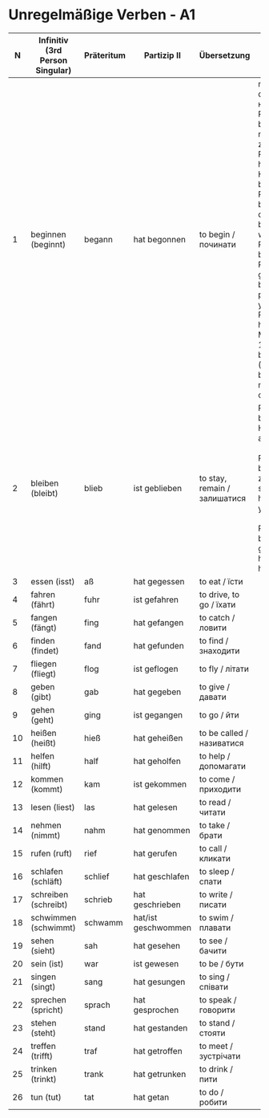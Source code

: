 # Unregelmäßige Verben - A1

| N  | Infinitiv (3rd Person Singular) | Präteritum | Partizip II | Übersetzung | Beispiele |
|----|---------------------------------|------------|-------------|-------------|-----------|
| 1 | beginnen (beginnt) | begann | hat begonnen | to begin / починати | mit Dat<br> der Beginn - начало<br> Präsens: Ich beginne ein neues Buch zu lesen.<br> Perfekt: Ich habe meine Hausaufgaben begonnen.<br> Präsens: Ich beginne mit der Arbeit. (I begin with the work.)<br> Präteritum: Er begann das Projekt gestern. (He began the project yesterday.)<br> Perfekt: Wir haben das Meeting um 10 Uhr begonnen. (We have begun the meeting at 10 o'clock.)<br> |
| 2 | bleiben (bleibt) | blieb | ist geblieben | to stay, remain / залишатися | Präsens: Ich bleibe zu Hause. (I stay at home.)<br><br>Präteritum: Ich blieb gestern zu Hause. (I stayed at home yesterday.)<br><br>Perfekt: Ich bin zu Hause geblieben. (I have stayed at home.)<br> |
| 3 | essen (isst) | aß | hat gegessen | to eat / їсти |  |
| 4 | fahren (fährt) | fuhr | ist gefahren | to drive, to go / їхати |  |
| 5 | fangen (fängt) | fing | hat gefangen | to catch / ловити |  |
| 6 | finden (findet) | fand | hat gefunden | to find / знаходити |  |
| 7 | fliegen (fliegt) | flog | ist geflogen | to fly / літати |  |
| 8 | geben (gibt) | gab | hat gegeben | to give / давати |  |
| 9 | gehen (geht) | ging | ist gegangen | to go / йти |  |
| 10 | heißen (heißt) | hieß | hat geheißen | to be called / називатися |  |
| 11 | helfen (hilft) | half | hat geholfen | to help / допомагати |  |
| 12 | kommen (kommt) | kam | ist gekommen | to come / приходити |  |
| 13 | lesen (liest) | las | hat gelesen | to read / читати |  |
| 14 | nehmen (nimmt) | nahm | hat genommen | to take / брати |  |
| 15 | rufen (ruft) | rief | hat gerufen | to call / кликати |  |
| 16 | schlafen (schläft) | schlief | hat geschlafen | to sleep / спати |  |
| 17 | schreiben (schreibt) | schrieb | hat geschrieben | to write / писати |  |
| 18 | schwimmen (schwimmt) | schwamm | hat/ist geschwommen | to swim / плавати |  |
| 19 | sehen (sieht) | sah | hat gesehen | to see / бачити |  |
| 20 | sein (ist) | war | ist gewesen | to be / бути |  |
| 21 | singen (singt) | sang | hat gesungen | to sing / співати |  |
| 22 | sprechen (spricht) | sprach | hat gesprochen | to speak / говорити |  |
| 23 | stehen (steht) | stand | hat gestanden | to stand / стояти |  |
| 24 | treffen (trifft) | traf | hat getroffen | to meet / зустрічати |  |
| 25 | trinken (trinkt) | trank | hat getrunken | to drink / пити |  |
| 26 | tun (tut) | tat | hat getan | to do / робити |  |